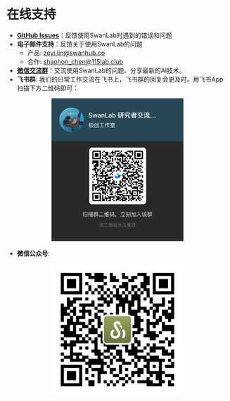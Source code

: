 # 在线支持

- **[GitHub Issues](https://github.com/SwanHubX/SwanLab/issues)**：反馈使用SwanLab时遇到的错误和问题
- **电子邮件支持**：反馈关于使用SwanLab的问题
    - 产品: zeyi.lin@swanhub.co
    - 合作: shaohon_chen@115lab.club
- **[微信交流群](https://geektechstudio.feishu.cn/wiki/NIZ9wp5LRiSqQykizbGcVzUKnic?fromScene=spaceOverview)**：交流使用SwanLab的问题、分享最新的AI技术。
- **飞书群**: 我们的日常工作交流在飞书上，飞书群的回复会更及时。用飞书App扫描下方二维码即可：

<div align="center">
<img src="/assets/feishu-QR-Code.png" width=300>
</div>

- **微信公众号**:

<div align="center">
<img src="/assets/wechat.jpg" width=300>
</div>